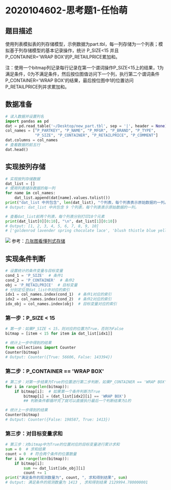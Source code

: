 # 2020104602-思考题1-任怡萌

## 题目描述

使用列表模拟表的列存储模型，示例数据为part.tbl，每一列存储为一个列表；模拟基于列存储模型的基本记录操作，统计 P_SIZE<15 并且P_CONTAINER='WRAP BOX'的P_RETAILPRICE累加和。

注：使用一个bitmap列记录每行记录在第一个谓词操作P_SIZE<15上的结果，1为满足条件，0为不满足条件，然后按位图值访问下一个列，执行第二个谓词条件P_CONTAINER='WRAP BOX'的结果，最后按位图中1的位置访问P_RETAILPRICE列并求累加和。

## 数据准备

```python
# 读入数据并设置列名
import pandas as pd
dat = pd.read_table('~/Desktop/new_part.tbl', sep = '|', header = None)
col_names = ["P_PARTKEY", "P_NAME", "P_MFGR", "P_BRAND", "P_TYPE",
             "P_SIZE", "P_CONTAINER", "P_RETAILPRICE", "P_COMMENT"]
dat.columns = col_names
# 查看数据的前五行
dat.head()
```

## 实现按列存储

```python
# 实现按列存储数据
dat_list = []
# 使用列表储存数据的每一列
for name in col_names:
    dat_list.append(dat[name].values.tolist())
print("dat_list 中共包含", len(dat_list), "个列表，每个列表表示原始数据的一列。")
# Output: dat_list 中共包含 9 个列表，每个列表表示原始数据的一列。
```

```python
# 查看dat_list前两个列表，每个列表分别打印10个元素
print(dat_list[0][0:10], "\n", dat_list[1][0:10])
# Output: [1, 2, 3, 4, 5, 6, 7, 8, 9, 10] 
# ['goldenrod lavender spring chocolate lace', 'blush thistle blue yellow saddle', 'spring green yellow purple cornsilk', 'cornflower chocolate smoke green pink', 'forest brown coral puff cream', 'bisque cornflower lawn forest magenta', 'moccasin green thistle khaki floral', 'misty lace thistle snow royal', 'thistle dim navajo dark gainsboro', 'linen pink saddle puff powder']
```

![](./column_based_query.png)
参考：[几张图看懂列式存储](https://blog.csdn.net/dc_726/article/details/41143175)

## 实现条件判断

```python
# 设置统计的条件变量与目标变量
cond_1 = 'P_SIZE'  # 条件1
cond_2 = 'P_CONTAINER'  # 条件2
obj = 'P_RETAILPRICE'  # 目标变量
# 分别定位至dat_list中对应的索引
idx1 = col_names.index(cond_1)  # 条件1对应的索引
idx2 = col_names.index(cond_2)  # 条件2对应的索引
idx_obj = col_names.index(obj)  # 目标变量对应的索引
```

### 第一步：P_SIZE < 15

```python
# 第一步：如果P_SIZE < 15，则对应的位置为True，否则为False
bitmap = [item < 15 for item in dat_list[idx1]]
```

```python
# 统计上一步中得到的结果
from collections import Counter
Counter(bitmap)
# Output: Counter({True: 56606, False: 143394})
```

### 第二步：P_CONTAINER == 'WRAP BOX'

```python
# 第二步：对第一步结果为True的位置进行第二步判断，如果P_CONTAINER == 'WRAP BOX'，则对应位置仍然为True，否则为False
for i in range(len(bitmap)):
    if bitmap[i]:  # 如果第一个条件判断为True
        bitmap[i] = (dat_list[idx2][i] == 'WRAP BOX')
        ## 判断条件都循环完了就可以直接执行最后一个判断结果为1的
```

```python
# 统计上一步得到的结果
Counter(bitmap)
# Output: Counter({False: 198587, True: 1413})
```

### 第三步：对目标变量求和

```python
# 第三步：对bitmap中为True的位置对应的目标变量进行累计求和
sum = 0  # 求和结果
count = 0  # 符合两个条件的位置数量
for i in range(len(bitmap)):
    if bitmap[i]:
        sum += dat_list[idx_obj][i]
        count += 1
print("满足条件的观测数量为", count, ", 求和得到结果", sum)
# Output: 满足条件的观测数量为 1413 , 求和得到结果 2129994.780000001
```

